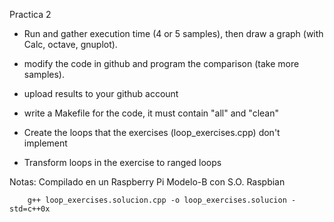 Practica 2

- Run and gather execution time (4 or 5 samples), then draw a graph (with Calc, octave, gnuplot).

- modify the code in github and program the comparison (take more samples).

- upload results to your github account

- write a Makefile for the code, it must contain "all" and "clean"

- Create the loops that the exercises (loop_exercises.cpp) don't implement

- Transform loops in the exercise to ranged loops

Notas: Compilado en un Raspberry Pi Modelo-B con S.O. Raspbian 

        g++ loop_exercises.solucion.cpp -o loop_exercises.solucion -std=c++0x
